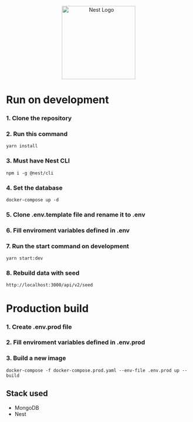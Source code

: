 <p align="center">
  <a href="http://nestjs.com/" target="blank"><img src="https://nestjs.com/img/logo-small.svg" width="200" alt="Nest Logo" /></a>
</p>

# Run on development 

### 1. Clone the repository
### 2. Run this command
```
yarn install
```
### 3. Must have Nest CLI

```
npm i -g @nest/cli
```
### 4. Set the database
```
docker-compose up -d
```
### 5. Clone __.env.template__ file and rename it to __.env__

### 6. Fill enviroment variables defined in __.env__

### 7. Run the start command on development
```
yarn start:dev
```

### 8. Rebuild data with seed
```
http://localhost:3000/api/v2/seed
```
# Production build

### 1. Create .env.prod file 

### 2. Fill enviroment variables defined in __.env.prod__

### 3. Build a new image
```
docker-compose -f docker-compose.prod.yaml --env-file .env.prod up --build
```


## Stack used

* MongoDB
* Nest
